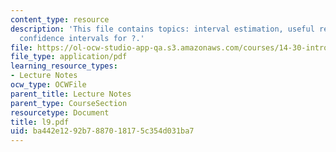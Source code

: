 ```yaml
---
content_type: resource
description: 'This file contains topics: interval estimation, useful results and constructing
  confidence intervals for ?.'
file: https://ol-ocw-studio-app-qa.s3.amazonaws.com/courses/14-30-introduction-to-statistical-method-in-economics-spring-2006/ba442e1292b7887018175c354d031ba7_l9.pdf
file_type: application/pdf
learning_resource_types:
- Lecture Notes
ocw_type: OCWFile
parent_title: Lecture Notes
parent_type: CourseSection
resourcetype: Document
title: l9.pdf
uid: ba442e12-92b7-8870-1817-5c354d031ba7
---
```

